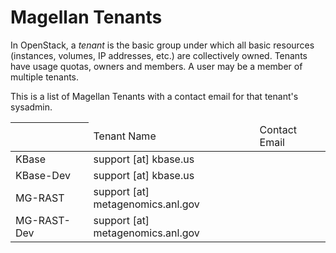 # Magellan Tenants

In OpenStack, a *tenant* is the basic group under which all basic
resources (instances, volumes, IP addresses, etc.) are collectively owned.
Tenants have usage quotas, owners and members. A user may be a member
of multiple tenants.

This is a list of Magellan Tenants with a contact email for that tenant's
sysadmin.

<table>
  <thead>
  <th>
    <td>Tenant Name</td>
    <td>Contact Email</td>
  </th>
  </thead>
  <tbody>
  <tr>
    <td>KBase</td>
    <td>support [at] kbase.us</td>
  </tr>
  <tr>
    <td>KBase-Dev</td>
    <td>support [at] kbase.us</td>
  </tr>
  <tr>
    <td>MG-RAST</td>
    <td>support [at] metagenomics.anl.gov</td>
  </tr>
  <tr>
    <td>MG-RAST-Dev</td>
    <td>support [at] metagenomics.anl.gov</td>
  </tr>
  </tbody>
</table>

